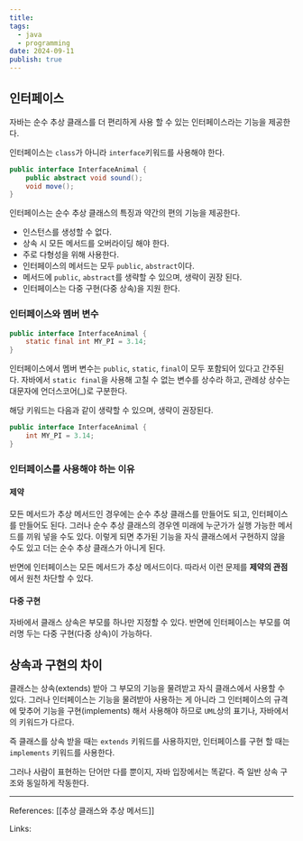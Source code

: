 ```yaml
---
title: 
tags:
  - java
  - programming
date: 2024-09-11
publish: true
---
```

## 인터페이스
자바는 순수 추상 클래스를 더 편리하게 사용 할 수 있는 인터페이스라는 기능을 제공한다.

인터페이스는 `class`가 아니라 `interface`키워드를 사용해야 한다.

```java
public interface InterfaceAnimal {
	public abstract void sound();
	void move();
}
```

 인터페이스는 순수 추상 클래스의 특징과 약간의 편의 기능을 제공한다.
- 인스턴스를 생성할 수 없다.
- 상속 시 모든 메서드를 오버라이딩 해야 한다.
- 주로 다형성을 위해 사용한다.
- 인터페이스의 메서드는 모두 `public`, `abstract`이다.
- 메서드에 `public`, `abstract`를 생략할 수 있으며, 생략이 권장 된다.
- 인터페이스는 다중 구현(다중 상속)을 지원 한다.

### 인터페이스와 멤버 변수
```java
public interface InterfaceAnimal {
	static final int MY_PI = 3.14;
}
```
인터페이스에서 멤버 변수는 `public`, `static`, `final`이 모두 포함되어 있다고 간주된다. 자바에서 `static final`을 사용해 고칠 수 없는 변수를 상수라 하고, 관례상 상수는 대문자에 언더스코어(\_)로 구분한다.

해당 키워드는 다음과 같이 생략할 수 있으며, 생략이 권장된다.

```java
public interface InterfaceAnimal {
	int MY_PI = 3.14;
}
```

### 인터페이스를 사용해야 하는 이유
#### 제약
모든 메서드가 추상 메서드인 경우에는 순수 추상 클래스를 만들어도 되고, 인터페이스를 만들어도 된다. 그러나 순수 추상 클래스의 경우엔 미래에 누군가가 실행 가능한 메서드를 끼워 넣을 수도 있다. 이렇게 되면 추가된 기능을 자식 클래스에서 구현하지 않을 수도 있고 더는 순수 추상 클래스가 아니게 된다.

반면에 인터페이스는 모든 메서드가 추상 메서드이다. 따라서 이런 문제를 **제약의 관점**에서 원천 차단할 수 있다.

#### 다중 구현
자바에서 클래스 상속은 부모를 하나만 지정할 수 있다. 반면에 인터페이스는 부모를 여러명 두는 다중 구현(다중 상속)이 가능하다.

## 상속과 구현의 차이
클래스는 상속(extends) 받아 그 부모의 기능을 물려받고 자식 클래스에서 사용할 수 있다. 그러나 인터페이스는 기능을 물려받아 사용하는 게 아니라 그 인터페이스의 규격에 맞추어 기능을 구현(implements) 해서 사용해야 하므로 `UML`상의 표기나, 자바에서의 키워드가 다르다.

즉 클래스를 상속 받을 때는 `extends` 키워드를 사용하지만, 인터페이스를 구현 할 때는 `implements` 키워드를 사용한다.

그러나 사람이 표현하는 단어만 다를 뿐이지, 자바 입장에서는 똑같다.
즉 일반 상속 구조와 동일하게 작동한다.

---
References: [[추상 클래스와 추상 메서드]]

Links: 